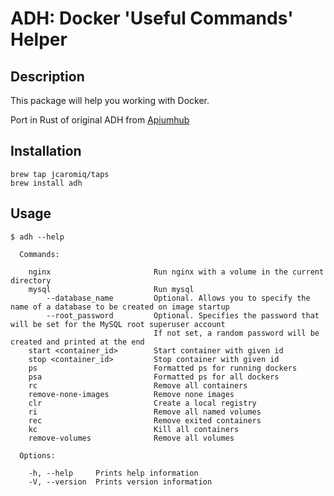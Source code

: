 # ADH: Docker 'Useful Commands' Helper


##  Description

This package will help you working with Docker.

Port in Rust of original ADH from [Apiumhub](https://github.com/ApiumhubOpenSource/adh)
  
    

##  Installation

```
brew tap jcaromiq/taps
brew install adh
```
   
  
## Usage

```
$ adh --help

  Commands:

    nginx                       Run nginx with a volume in the current directory
    mysql                       Run mysql
        --database_name         Optional. Allows you to specify the name of a database to be created on image startup
        --root_password         Optional. Specifies the password that will be set for the MySQL root superuser account
                                If not set, a random password will be created and printed at the end
    start <container_id>        Start container with given id
    stop <container_id>         Stop container with given id
    ps                          Formatted ps for running dockers
    psa                         Formatted ps for all dockers
    rc                          Remove all containers
    remove-none-images          Remove none images
    clr                         Create a local registry
    ri                          Remove all named volumes
    rec                         Remove exited containers
    kc                          Kill all containers
    remove-volumes              Remove all volumes

  Options:

    -h, --help     Prints help information
    -V, --version  Prints version information
```
